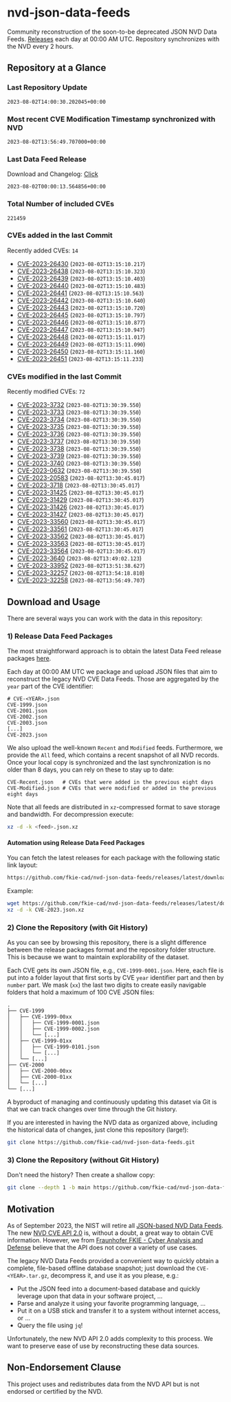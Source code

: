 # nvd-json-data-feeds

Community reconstruction of the soon-to-be deprecated JSON NVD Data Feeds. 
[Releases](https://github.com/fkie-cad/nvd-json-data-feeds/releases/latest) each day at 00:00 AM UTC.
Repository synchronizes with the NVD every 2 hours.

## Repository at a Glance

### Last Repository Update

```plain
2023-08-02T14:00:30.202045+00:00
```

### Most recent CVE Modification Timestamp synchronized with NVD

```plain
2023-08-02T13:56:49.707000+00:00
```

### Last Data Feed Release

Download and Changelog: [Click](https://github.com/fkie-cad/nvd-json-data-feeds/releases/latest)

```plain
2023-08-02T00:00:13.564856+00:00
```

### Total Number of included CVEs

```plain
221459
```

### CVEs added in the last Commit

Recently added CVEs: `14`

* [CVE-2023-26430](CVE-2023/CVE-2023-264xx/CVE-2023-26430.json) (`2023-08-02T13:15:10.217`)
* [CVE-2023-26438](CVE-2023/CVE-2023-264xx/CVE-2023-26438.json) (`2023-08-02T13:15:10.323`)
* [CVE-2023-26439](CVE-2023/CVE-2023-264xx/CVE-2023-26439.json) (`2023-08-02T13:15:10.403`)
* [CVE-2023-26440](CVE-2023/CVE-2023-264xx/CVE-2023-26440.json) (`2023-08-02T13:15:10.483`)
* [CVE-2023-26441](CVE-2023/CVE-2023-264xx/CVE-2023-26441.json) (`2023-08-02T13:15:10.563`)
* [CVE-2023-26442](CVE-2023/CVE-2023-264xx/CVE-2023-26442.json) (`2023-08-02T13:15:10.640`)
* [CVE-2023-26443](CVE-2023/CVE-2023-264xx/CVE-2023-26443.json) (`2023-08-02T13:15:10.720`)
* [CVE-2023-26445](CVE-2023/CVE-2023-264xx/CVE-2023-26445.json) (`2023-08-02T13:15:10.797`)
* [CVE-2023-26446](CVE-2023/CVE-2023-264xx/CVE-2023-26446.json) (`2023-08-02T13:15:10.877`)
* [CVE-2023-26447](CVE-2023/CVE-2023-264xx/CVE-2023-26447.json) (`2023-08-02T13:15:10.947`)
* [CVE-2023-26448](CVE-2023/CVE-2023-264xx/CVE-2023-26448.json) (`2023-08-02T13:15:11.017`)
* [CVE-2023-26449](CVE-2023/CVE-2023-264xx/CVE-2023-26449.json) (`2023-08-02T13:15:11.090`)
* [CVE-2023-26450](CVE-2023/CVE-2023-264xx/CVE-2023-26450.json) (`2023-08-02T13:15:11.160`)
* [CVE-2023-26451](CVE-2023/CVE-2023-264xx/CVE-2023-26451.json) (`2023-08-02T13:15:11.233`)


### CVEs modified in the last Commit

Recently modified CVEs: `72`

* [CVE-2023-3732](CVE-2023/CVE-2023-37xx/CVE-2023-3732.json) (`2023-08-02T13:30:39.550`)
* [CVE-2023-3733](CVE-2023/CVE-2023-37xx/CVE-2023-3733.json) (`2023-08-02T13:30:39.550`)
* [CVE-2023-3734](CVE-2023/CVE-2023-37xx/CVE-2023-3734.json) (`2023-08-02T13:30:39.550`)
* [CVE-2023-3735](CVE-2023/CVE-2023-37xx/CVE-2023-3735.json) (`2023-08-02T13:30:39.550`)
* [CVE-2023-3736](CVE-2023/CVE-2023-37xx/CVE-2023-3736.json) (`2023-08-02T13:30:39.550`)
* [CVE-2023-3737](CVE-2023/CVE-2023-37xx/CVE-2023-3737.json) (`2023-08-02T13:30:39.550`)
* [CVE-2023-3738](CVE-2023/CVE-2023-37xx/CVE-2023-3738.json) (`2023-08-02T13:30:39.550`)
* [CVE-2023-3739](CVE-2023/CVE-2023-37xx/CVE-2023-3739.json) (`2023-08-02T13:30:39.550`)
* [CVE-2023-3740](CVE-2023/CVE-2023-37xx/CVE-2023-3740.json) (`2023-08-02T13:30:39.550`)
* [CVE-2023-0632](CVE-2023/CVE-2023-06xx/CVE-2023-0632.json) (`2023-08-02T13:30:39.550`)
* [CVE-2023-20583](CVE-2023/CVE-2023-205xx/CVE-2023-20583.json) (`2023-08-02T13:30:45.017`)
* [CVE-2023-3718](CVE-2023/CVE-2023-37xx/CVE-2023-3718.json) (`2023-08-02T13:30:45.017`)
* [CVE-2023-31425](CVE-2023/CVE-2023-314xx/CVE-2023-31425.json) (`2023-08-02T13:30:45.017`)
* [CVE-2023-31429](CVE-2023/CVE-2023-314xx/CVE-2023-31429.json) (`2023-08-02T13:30:45.017`)
* [CVE-2023-31426](CVE-2023/CVE-2023-314xx/CVE-2023-31426.json) (`2023-08-02T13:30:45.017`)
* [CVE-2023-31427](CVE-2023/CVE-2023-314xx/CVE-2023-31427.json) (`2023-08-02T13:30:45.017`)
* [CVE-2023-33560](CVE-2023/CVE-2023-335xx/CVE-2023-33560.json) (`2023-08-02T13:30:45.017`)
* [CVE-2023-33561](CVE-2023/CVE-2023-335xx/CVE-2023-33561.json) (`2023-08-02T13:30:45.017`)
* [CVE-2023-33562](CVE-2023/CVE-2023-335xx/CVE-2023-33562.json) (`2023-08-02T13:30:45.017`)
* [CVE-2023-33563](CVE-2023/CVE-2023-335xx/CVE-2023-33563.json) (`2023-08-02T13:30:45.017`)
* [CVE-2023-33564](CVE-2023/CVE-2023-335xx/CVE-2023-33564.json) (`2023-08-02T13:30:45.017`)
* [CVE-2023-3640](CVE-2023/CVE-2023-36xx/CVE-2023-3640.json) (`2023-08-02T13:49:02.123`)
* [CVE-2023-33952](CVE-2023/CVE-2023-339xx/CVE-2023-33952.json) (`2023-08-02T13:51:38.627`)
* [CVE-2023-32257](CVE-2023/CVE-2023-322xx/CVE-2023-32257.json) (`2023-08-02T13:54:18.810`)
* [CVE-2023-32258](CVE-2023/CVE-2023-322xx/CVE-2023-32258.json) (`2023-08-02T13:56:49.707`)


## Download and Usage

There are several ways you can work with the data in this repository:

### 1) Release Data Feed Packages

The most straightforward approach is to obtain the latest Data Feed release packages [here](https://github.com/fkie-cad/nvd-json-data-feeds/releases/latest).

Each day at 00:00 AM UTC we package and upload JSON files that aim to reconstruct the legacy NVD CVE Data Feeds.
Those are aggregated by the `year` part of the CVE identifier:

```
# CVE-<YEAR>.json
CVE-1999.json
CVE-2001.json
CVE-2002.json
CVE-2003.json
[...]
CVE-2023.json
```

We also upload the well-known `Recent` and `Modified` feeds.
Furthermore, we provide the `All` feed, which contains a recent snapshot of all NVD records.
Once your local copy is synchronized and the last synchronization is no older than 8 days, you can rely on these to stay up to date:

```plain
CVE-Recent.json   # CVEs that were added in the previous eight days
CVE-Modified.json # CVEs that were modified or added in the previous eight days
```

Note that all feeds are distributed in `xz`-compressed format to save storage and bandwidth.
For decompression execute:

```sh
xz -d -k <feed>.json.xz
```


#### Automation using Release Data Feed Packages

You can fetch the latest releases for each package with the following static link layout:

```sh
https://github.com/fkie-cad/nvd-json-data-feeds/releases/latest/download/CVE-<YEAR>.json.xz
```

Example:

```sh
wget https://github.com/fkie-cad/nvd-json-data-feeds/releases/latest/download/CVE-2023.json.xz
xz -d -k CVE-2023.json.xz
```

### 2) Clone the Repository (with Git History)

As you can see by browsing this repository, there is a slight difference between the release packages format and the repository folder structure.
This is because we want to maintain explorability of the dataset.

Each CVE gets its own JSON file, e.g., `CVE-1999-0001.json`.
Here, each file is put into a folder layout that first sorts by CVE `year` identifier part and then by `number` part.
We mask (`xx`) the last two digits to create easily navigable folders that hold a maximum of 100 CVE JSON files:

```plain
.
├── CVE-1999
│   ├── CVE-1999-00xx
│   │   ├── CVE-1999-0001.json
│   │   ├── CVE-1999-0002.json
│   │   └── [...]
│   ├── CVE-1999-01xx
│   │   ├── CVE-1999-0101.json
│   │   └── [...]
│   └── [...]
├── CVE-2000
│   ├── CVE-2000-00xx
│   ├── CVE-2000-01xx
│   └── [...]
└── [...]
```

A byproduct of managing and continuously updating this dataset via Git is that we can track changes over time through the Git history.

If you are interested in having the NVD data as organized above, including the historical data of changes, just clone this repository (large!):

```sh
git clone https://github.com/fkie-cad/nvd-json-data-feeds.git
```

### 3) Clone the Repository (without Git History)

Don't need the history? Then create a shallow copy:

```sh
git clone --depth 1 -b main https://github.com/fkie-cad/nvd-json-data-feeds.git
```

## Motivation

As of September 2023, the NIST will retire all [JSON-based NVD Data Feeds](https://nvd.nist.gov/vuln/data-feeds#divRetirementBanner-1).
The new [NVD CVE API 2.0](https://nvd.nist.gov/developers/vulnerabilities) is, without a doubt, a great way to obtain CVE information.
However, we from [Fraunhofer FKIE - Cyber Analysis and Defense](https://www.fkie.fraunhofer.de/en/departments/cad.html) believe that the API does not cover a variety of use cases.

The legacy NVD Data Feeds provided a convenient way to quickly obtain a complete, file-based offline database snapshot; just download the `CVE-<YEAR>.tar.gz`, decompress it, and use it as you please, e.g.:

* Put the JSON feed into a document-based database and quickly leverage upon that data in your software project, ...
* Parse and analyze it using your favorite programming language, ...
* Put it on a USB stick and transfer it to a system without internet access, or ...
* Query the file using `jq`!

Unfortunately, the new NVD API 2.0 adds complexity to this process.
We want to preserve ease of use by reconstructing these data sources.

## Non-Endorsement Clause

This project uses and redistributes data from the NVD API but is not endorsed or certified by the NVD.